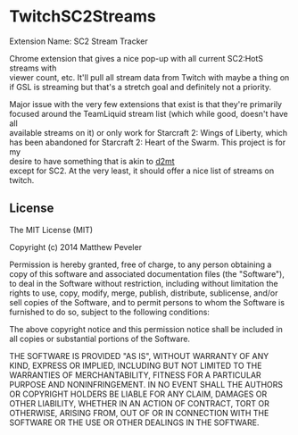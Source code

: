 TwitchSC2Streams
================

Extension Name: SC2 Stream Tracker  

Chrome extension that gives a nice pop-up with all current SC2:HotS streams with  
viewer count, etc. It'll pull all stream data from Twitch with maybe a thing on   
if GSL is streaming but that's a stretch goal and definitely not a priority.

Major issue with the very few extensions that exist is that they're primarily  
focused around the TeamLiquid stream list (which while good, doesn't have all  
available streams on it) or only work for Starcraft 2: Wings of Liberty, which  
has been abandoned for Starcraft 2: Heart of the Swarm. This project is for my  
desire to have something that is akin to [d2mt](https://github.com/wololodev/d2mt)  
except for SC2. At the very least, it should offer a nice list of streams on twitch.


License
----------
The MIT License (MIT)

Copyright (c) 2014 Matthew Peveler

Permission is hereby granted, free of charge, to any person obtaining a copy of
this software and associated documentation files (the "Software"), to deal in
the Software without restriction, including without limitation the rights to
use, copy, modify, merge, publish, distribute, sublicense, and/or sell copies of
the Software, and to permit persons to whom the Software is furnished to do so,
subject to the following conditions:

The above copyright notice and this permission notice shall be included in all
copies or substantial portions of the Software.

THE SOFTWARE IS PROVIDED "AS IS", WITHOUT WARRANTY OF ANY KIND, EXPRESS OR
IMPLIED, INCLUDING BUT NOT LIMITED TO THE WARRANTIES OF MERCHANTABILITY, FITNESS
FOR A PARTICULAR PURPOSE AND NONINFRINGEMENT. IN NO EVENT SHALL THE AUTHORS OR
COPYRIGHT HOLDERS BE LIABLE FOR ANY CLAIM, DAMAGES OR OTHER LIABILITY, WHETHER
IN AN ACTION OF CONTRACT, TORT OR OTHERWISE, ARISING FROM, OUT OF OR IN
CONNECTION WITH THE SOFTWARE OR THE USE OR OTHER DEALINGS IN THE SOFTWARE.

